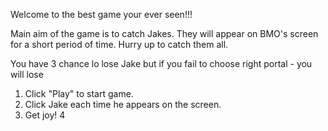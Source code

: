 Welcome to the best game your ever seen!!!

Main aim of the game is to catch Jakes. They will appear on BMO's screen for a short period of time. Hurry up to catch them all.

You have 3 chance lo lose Jake but if you fail to choose right portal - you will lose

1. Click "Play" to start game.
2. Click Jake each time he appears on the screen.
3. Get joy!
   4
